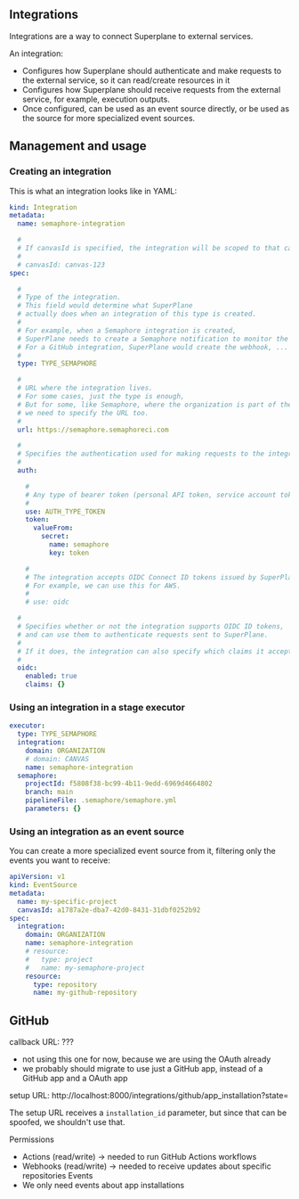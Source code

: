 ## Integrations

Integrations are a way to connect Superplane to external services.

An integration:
- Configures how Superplane should authenticate and make requests to the external service, so it can read/create resources in it
- Configures how Superplane should receive requests from the external service, for example, execution outputs.
- Once configured, can be used as an event source directly, or be used as the source for more specialized event sources.

## Management and usage

### Creating an integration

This is what an integration looks like in YAML:

```yaml
kind: Integration
metadata:
  name: semaphore-integration

  #
  # If canvasId is specified, the integration will be scoped to that canvas.
  #
  # canvasId: canvas-123
spec:

  #
  # Type of the integration.
  # This field would determine what SuperPlane
  # actually does when an integration of this type is created.
  #
  # For example, when a Semaphore integration is created,
  # SuperPlane needs to create a Semaphore notification to monitor the result of executions.
  # For a GitHub integration, SuperPlane would create the webhook, ...
  #
  type: TYPE_SEMAPHORE

  #
  # URL where the integration lives.
  # For some cases, just the type is enough,
  # But for some, like Semaphore, where the organization is part of the URL,
  # we need to specify the URL too.
  #
  url: https://semaphore.semaphoreci.com

  #
  # Specifies the authentication used for making requests to the integration.
  #
  auth:

    #
    # Any type of bearer token (personal API token, service account token, ...).
    #
    use: AUTH_TYPE_TOKEN
    token:
      valueFrom:
        secret:
          name: semaphore
          key: token

    #
    # The integration accepts OIDC Connect ID tokens issued by SuperPlane.
    # For example, we can use this for AWS.
    #
    # use: oidc

  #
  # Specifies whether or not the integration supports OIDC ID tokens,
  # and can use them to authenticate requests sent to SuperPlane.
  #
  # If it does, the integration can also specify which claims it accepts.
  #
  oidc:
    enabled: true
    claims: {}
```

### Using an integration in a stage executor

```yaml
executor:
  type: TYPE_SEMAPHORE
  integration:
    domain: ORGANIZATION
    # domain: CANVAS
    name: semaphore-integration
  semaphore:
    projectId: f5808f38-bc99-4b11-9edd-6969d4664802
    branch: main
    pipelineFile: .semaphore/semaphore.yml
    parameters: {}
```

### Using an integration as an event source

You can create a more specialized event source from it, filtering only the events you want to receive:

```yaml
apiVersion: v1
kind: EventSource
metadata:
  name: my-specific-project
  canvasId: a1787a2e-dba7-42d0-8431-31dbf0252b92
spec:
  integration:
    domain: ORGANIZATION
    name: semaphore-integration
    # resource:
    #   type: project
    #   name: my-semaphore-project
    resource:
      type: repository
      name: my-github-repository
```

## GitHub

callback URL: ???
 - not using this one for now, because we are using the OAuth already
 - we probably should migrate to use just a GitHub app, instead of a GitHub app and a OAuth app

setup URL:
  http://localhost:8000/integrations/github/app_installation?state=<org-id>

The setup URL receives a `installation_id` parameter, but since that can be spoofed, we shouldn't use that.

Permissions
  - Actions (read/write) -> needed to run GitHub Actions workflows
  - Webhooks (read/write) -> needed to receive updates about specific repositories
Events
  - We only need events about app installations
